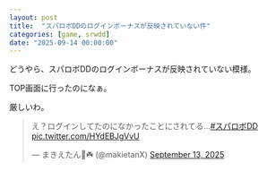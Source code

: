 ```yaml
---
layout: post
title:  "スパロボDDのログインボーナスが反映されていない件"
categories: [game, srwdd]
date: "2025-09-14 00:00:00"
---
```


どうやら、スパロボDDのログインボーナスが反映されていない模様。

TOP画面に行ったのになぁ。

厳しいわ。

<blockquote class="twitter-tweet tw-align-center"><p lang="ja" dir="ltr">え？ログインしてたのになかったことにされてる…<a href="https://twitter.com/hashtag/%E3%82%B9%E3%83%91%E3%83%AD%E3%83%9CDD?src=hash&amp;ref_src=twsrc%5Etfw">#スパロボDD</a> <a href="https://t.co/HYdEBJgVvU">pic.twitter.com/HYdEBJgVvU</a></p>&mdash; まきえたん🥦☘️ (@makietanX) <a href="https://twitter.com/makietanX/status/1966848099743396279?ref_src=twsrc%5Etfw">September 13, 2025</a></blockquote> <script async src="https://platform.twitter.com/widgets.js" charset="utf-8"></script>
